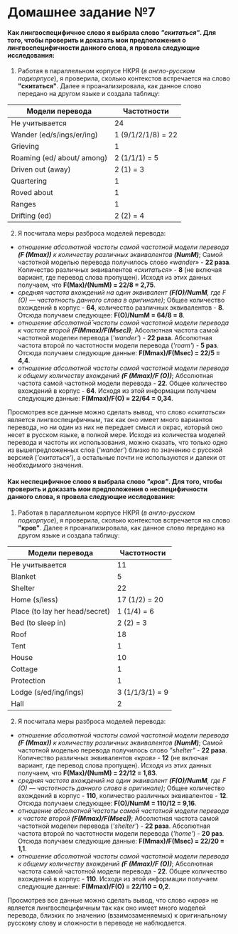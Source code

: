 # Домашнее задание №7
#### Как лингвоспецифичное слово я выбрала слово *"скитаться"*. Для того, чтобы проверить и доказать мои предположения о лингвоспецифичности данного слова, я провела следующие исследования:
1. Работая в параллельном корпусе НКРЯ (*в англо-русском подкорпусе*), я проверила, сколько контекстов встречается на слово **"скитаться"**. Далее я проанализировала, как данное слово передано на другом языке и создала таблицу:

**Модели перевода**|**Частотности**
---|---
Не учитывается|24
Wander (ed/s/ings/er/ing)|1 (9/1/2/1/8) = 22
Grieving|1
Roaming (ed/ about/ among)|2 (1/1/1) = 5
Driven out (away)|2 (1) = 3
Quartering|1
Roved about|1
Ranges|1
Drifting (ed)|2 (2) = 4

2. Я посчитала меры разброса моделей перевода:
+ *отношение абсолютной частоты самой частотной модели перевода **(F (Mmax))** к количеству различных эквивалентов **(NumM)***;
Самой частотной моделью перевода получилось слово *«wander»* - **22 раза**. Количество различных эквивалентов *«скитаться»* - **8** (не включая вариант, где перевод слова пропущен). Исходя из этих данных получаем, что **F(Max)/(NumM) = 22/8 = 2,75**.
+ *средняя частота вхождений на один эквивалент **(F(O)/NumM**, где F (O) — частотность данного слова в оригинале)*;
Общее количество вхождений в корпус - **64**, количество различных эквивалентов - **8**. Отсюда получаем следующее: **F(O)/NumM = 64/8 = 8**.
+ *отношение абсолютной̆ частоты самой частотной модели перевода к частоте второй **(F(Mmax)/F(Msec))***;
Абсолютная частота самой частотной моделеи перевода (*'wander'*) - **22 раза**. Абсолютная частота второй по частотности модели перевода (*'roam'*) - **5 раз**. Отсюда получаем следующие данные: **F(Mmax)/F(Msec) = 22/5 = 4,4**.
+ *отношение абсолютной частоты самой частотной модели перевода к общему количеству вхождений **(F (Mmax)/F (O))***;
Абсолютная частота самой частотной модели перевода - **22**. Общее количество вхождений в корпус - **64**. Исходя из этой информации получаем следующие данные: **F(Mmax)/F(O) = 22/64 = 0,34**.

Просмотрев все данные можно сделать вывод, что слово *«скитаться»* является лингвоспецифичным, так как оно имеет много вариантов перевода, но ни один из них не передает смысл и окрас, который оно несет в русском языке, в полной мере. Исходя из количества моделей перевода и частоты их использования, можно сказать, что только одно из вышепредложенных слов (*'wander'*) близко по значению с русской версией (*'скитаться'*), а остальные почти не используются и далеки от необходимого значения.

#### Как неспецифичное слово я выбрала слово *"кров"*. Для того, чтобы проверить и доказать мои предположения о неспецифичности данного слова, я провела следующие исследования:
1. Работая в параллельном корпусе НКРЯ (*в англо-русском подкорпусе*), я проверила, сколько контекстов встречается на слово **"кров"**. Далее я проанализировала, как данное слово передано на другом языке и создала таблицу:

**Модели перевода**|**Частотности**
---|---
Не учитывается|11
Blanket|5
Shelter|22
Home (s/less)|17 (1/2) = 20
Place (to lay her head/secret)|1 (1/4) = 6
Bed (to sleep in)|2 (2) = 3
Roof|18
Tent|1
House|10
Cottage|1
Protection|1
Lodge (s/ed/ing/ings)|3 (1/1/3/1) = 9
Hall|2

2. Я посчитала меры разброса моделей перевода:
+ *отношение абсолютной частоты самой частотной модели перевода **(F (Mmax))** к количеству различных эквивалентов **(NumM)***;
Самой частотной моделью перевода получилось слово *"shelter"* - **22 раза**. Количество различных эквивалентов *«кров»* - **12** (не включая вариант, где перевод слова пропущен). Исходя из этих данных получаем, что **F(Max)/(NumM) = 22/12 = 1,83**.
+ *средняя частота вхождений на один эквивалент **(F(O)/NumM**, где F (O) — частотность данного слова в оригинале)*;
Общее количество вхождений в корпус - **110**, количество различных эквивалентов - **12**. Отсюда получаем следующее: **F(O)/NumM = 110/12 = 9,16**.
+ *отношение абсолютной̆ частоты самой частотной модели перевода к частоте второй **(F(Mmax)/F(Msec))***;
Абсолютная частота самой частотной моделеи перевода (*'shelter'*) - **22 раза**. Абсолютная частота второй по частотности модели перевода (*'home'*) - **20 раз**. Отсюда получаем следующие данные: **F(Mmax)/F(Msec) = 22/20 = 1,1**.
+ *отношение абсолютной частоты самой частотной модели перевода к общему количеству вхождений **(F (Mmax)/F (O))***;
Абсолютная частота самой частотной модели перевода - **22**. Общее количество вхождений в корпус - **110**. Исходя из этой информации получаем следующие данные: **F(Mmax)/F(O) = 22/110 = 0,2**.

Просмотрев все данные можно сделать вывод, что cлово *«кров»* не является лингвоспецифичным так как оно имеет много моделей перевода, близких по значению (взаимозаменяемых) к оригинальному русскому слову и сложности в переводе не наблюдается.
